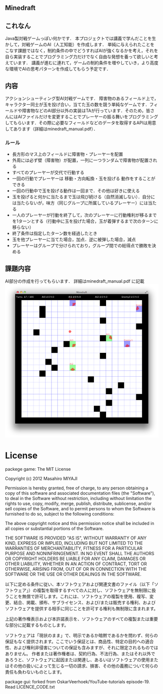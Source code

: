 Minedraft
---------------
## これなん
Java製対戦ゲームっぽい何かです．
本プロジェクトでは講義で学んだことを生かして，対戦ゲームのAI（人工知能）を作成します．
単純に与えられたことをこなす課題ではなく，制約条件の中でどうすればAIが強くなるかを考え，それを自ら実装することでプログラミング力だけでなく自由な発想を養って欲しいと考えています．
講義が進むに連れて，ゲームの制約条件を増やしていき，より高度な環境でAIの思考パターンを作成してもらう予定です．
## 内容
アクションシューティング型AI対戦ゲームです．
障害物のあるフィールド上で，キャラクター同士が玉を投げ合い，当てた玉の数を競う単純なゲームです．フィールドや障害物などのAI部分以外の実装はTAが行っています．そのため，皆さんにはAIファイルだけを変更することでプレーヤーの振る舞いをプログラミングしてもらいます．その際に必要なフィールドなどのデータを取得するAPIは用意してあります（詳細はminedraft_manual.pdf）．

### ルール
- 長方形のマス上のフィールドに障害物・プレーヤーを配置
- 外周には必ず壁（障害物）が配置，一列に一つランダムで障害物が配置される
- すべてのプレーヤーが交代で行動する
- 一回の行動でプレーヤーは 移動・方向転換・玉を投げる 動作をすることができる
- 一回の行動中で玉を投げる動作は一回まで．その他は好きに使える
- 玉を投げると何かに当たるまで玉は飛び続ける（自然消滅しない）．自分には当たらないが，味方（同じグループに所属しているプレーヤー）には当たる
- 一人のプレーヤーが行動を終了して，次のプレーヤーに行動権利が移るまでを1ターンとする（行動中に玉を投げた場合，玉が着弾するまで次のターンに移らない）
- 終了条件は指定したターン数を経過したとき
- 玉を他プレーヤーに当てた場合，加点．逆に被弾した場合，減点
- プレーヤーはグループで分けられており，グループ間での総得点で勝敗を決める

## 課題内容
AI部分の作成を行ってもらいます．
詳細はminedraft_manual.pdf に記載
![Minedraft](https://github.com/mmiyaji/Minedraft/raw/master/images/screenshot2.png)

# License
packege game:
The MIT License


Copyright (c) 2012 Masahiro MIYAJI


Permission is hereby granted, free of charge, to any person obtaining a copy of this software and associated documentation files (the "Software"), to deal in the Software without restriction, including without limitation the rights to use, copy, modify, merge, publish, distribute, sublicense, and/or sell copies of the Software, and to permit persons to whom the Software is furnished to do so, subject to the following conditions:

The above copyright notice and this permission notice shall be included in all copies or substantial portions of the Software.

THE SOFTWARE IS PROVIDED "AS IS", WITHOUT WARRANTY OF ANY KIND, EXPRESS OR IMPLIED, INCLUDING BUT NOT LIMITED TO THE WARRANTIES OF MERCHANTABILITY, FITNESS FOR A PARTICULAR PURPOSE AND NONINFRINGEMENT. IN NO EVENT SHALL THE AUTHORS OR COPYRIGHT HOLDERS BE LIABLE FOR ANY CLAIM, DAMAGES OR OTHER LIABILITY, WHETHER IN AN ACTION OF CONTRACT, TORT OR OTHERWISE, ARISING FROM, OUT OF OR IN CONNECTION WITH THE SOFTWARE OR THE USE OR OTHER DEALINGS IN THE SOFTWARE.

以下に定める条件に従い、本ソフトウェアおよび関連文書のファイル（以下「ソフトウェア」）の複製を取得するすべての人に対し、ソフトウェアを無制限に扱うことを無償で許可します。これには、ソフトウェアの複製を使用、複写、変更、結合、掲載、頒布、サブライセンス、および/または販売する権利、およびソフトウェアを提供する相手に同じことを許可する権利も無制限に含まれます。

上記の著作権表示および本許諾表示を、ソフトウェアのすべての複製または重要な部分に記載するものとします。

ソフトウェアは「現状のまま」で、明示であるか暗黙であるかを問わず、何らの保証もなく提供されます。ここでいう保証とは、商品性、特定の目的への適合性、および権利非侵害についての保証も含みますが、それに限定されるものではありません。 作者または著作権者は、契約行為、不法行為、またはそれ以外であろうと、ソフトウェアに起因または関連し、あるいはソフトウェアの使用またはその他の扱いによって生じる一切の請求、損害、その他の義務について何らの責任も負わないものとします。

package gui:
 forked from OskarVeerhoek/YouTube-tutorials episode-19.
 Read LICENCE_CODE.txt
